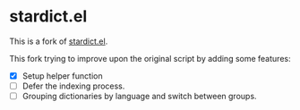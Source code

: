 # stardict.el

This is a fork of [stardict.el](https://www.emacswiki.org/emacs/download/stardict.el).

This fork trying to improve upon the original script by adding some features:

- [X] Setup helper function
- [ ] Defer the indexing process.
- [ ] Grouping dictionaries by language and switch between groups.
